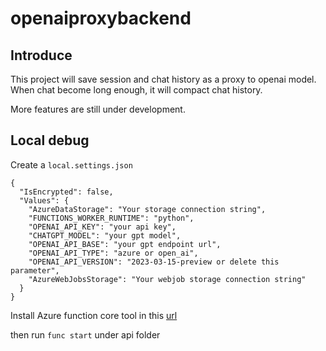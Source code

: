# openaiproxybackend

## Introduce
This project will save session and chat history as a proxy to openai model. When chat become long enough, it will compact chat history.

More features are still under development.

## Local debug
Create a `local.settings.json`
```
{
  "IsEncrypted": false,
  "Values": {
    "AzureDataStorage": "Your storage connection string",
    "FUNCTIONS_WORKER_RUNTIME": "python",
    "OPENAI_API_KEY": "your api key",
    "CHATGPT_MODEL": "your gpt model",
    "OPENAI_API_BASE": "your gpt endpoint url",
    "OPENAI_API_TYPE": "azure or open_ai",
    "OPENAI_API_VERSION": "2023-03-15-preview or delete this parameter",
    "AzureWebJobsStorage": "Your webjob storage connection string"
  }
}
```

Install Azure function core tool in this [url](https://learn.microsoft.com/en-us/azure/azure-functions/functions-run-local?tabs=v4%2Cwindows%2Ccsharp%2Cportal%2Cbash)

then run `func start` under api folder
